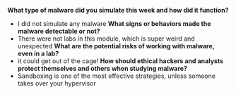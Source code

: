 **What type of malware did you simulate this week and how did it function?**
- I did not simulate any malware
**What signs or behaviors made the malware detectable or not?**
- There were not labs in this module, which is super weird and unexpected
**What are the potential risks of working with malware, even in a lab?**
- it could get out of the cage!
**How should ethical hackers and analysts protect themselves and others when studying malware?**
- Sandboxing is one of the most effective strategies, unless someone takes over your hypervisor